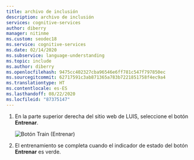 ```yaml
---
title: archivo de inclusión
description: archivo de inclusión
services: cognitive-services
author: diberry
manager: nitinme
ms.custom: seodec18
ms.service: cognitive-services
ms.date: 02/14/2020
ms.subservice: language-understanding
ms.topic: include
ms.author: diberry
ms.openlocfilehash: 9475cc402327cba96546e6ff781c547f797850ec
ms.sourcegitcommit: 62717591c3ab871365a783b7221851758f4ec9a4
ms.translationtype: HT
ms.contentlocale: es-ES
ms.lasthandoff: 08/22/2020
ms.locfileid: "87375147"
---
```

1. En la parte superior derecha del sitio web de LUIS, seleccione el botón **Entrenar**.

    ![Botón Train (Entrenar)](../media/train-button-preview.png)

1. El entrenamiento se completa cuando el indicador de estado del botón **Entrenar** es verde.